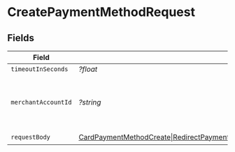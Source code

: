 # CreatePaymentMethodRequest


## Fields

| Field                                                                                               | Type                                                                                                | Required                                                                                            | Description                                                                                         | Example                                                                                             |
| --------------------------------------------------------------------------------------------------- | --------------------------------------------------------------------------------------------------- | --------------------------------------------------------------------------------------------------- | --------------------------------------------------------------------------------------------------- | --------------------------------------------------------------------------------------------------- |
| `timeoutInSeconds`                                                                                  | *?float*                                                                                            | :heavy_minus_sign:                                                                                  | N/A                                                                                                 |                                                                                                     |
| `merchantAccountId`                                                                                 | *?string*                                                                                           | :heavy_minus_sign:                                                                                  | The ID of the merchant account to use for this request.                                             | default                                                                                             |
| `requestBody`                                                                                       | [CardPaymentMethodCreate\|RedirectPaymentMethodCreate\|CheckoutSessionPaymentMethodCreate](./Body.md) | :heavy_check_mark:                                                                                  | N/A                                                                                                 |                                                                                                     |